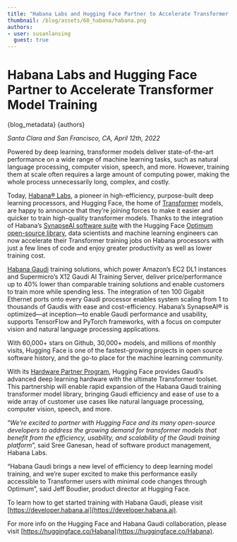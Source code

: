 ```yaml
---
title: "Habana Labs and Hugging Face Partner to Accelerate Transformer Model Training"
thumbnail: /blog/assets/60_habana/habana.png
authors:
- user: susanlansing
  guest: true
---
```


# Habana Labs and Hugging Face Partner to Accelerate Transformer Model Training

{blog_metadata}
{authors}

*Santa Clara and San Francisco, CA, April 12th, 2022*

Powered by deep learning, transformer models deliver state-of-the-art performance on a wide range of machine learning tasks, such as natural language processing, computer vision, speech, and more. However, training them at scale often requires a large amount of computing power, making the whole process unnecessarily long, complex, and costly.

Today, [Habana® Labs](https://habana.ai/), a pioneer in high-efficiency, purpose-built deep learning processors, and Hugging Face, the home of [Transformer](https://github.com/huggingface/transformers) models, are happy to announce that they’re joining forces to make it easier and quicker to train high-quality transformer models. Thanks to the integration of Habana’s [SynapseAI software suite](https://habana.ai/training-software/) with the Hugging Face [Optimum open-source library](https://github.com/huggingface/optimum), data scientists and machine learning engineers can now accelerate their Transformer training jobs on Habana processors with just a few lines of code and enjoy greater productivity as well as lower training cost.

[Habana Gaudi](https://habana.ai/training/) training solutions, which power Amazon’s EC2 DL1 instances and Supermicro’s X12 Gaudi AI Training Server, deliver price/performance up to 40% lower than comparable training solutions and enable customers to train more while spending less. The integration of ten 100 Gigabit Ethernet ports onto every Gaudi processor enables system scaling from 1 to thousands of Gaudis with ease and cost-efficiency. Habana’s SynapseAI® is optimized—at inception—to enable Gaudi performance and usability, supports TensorFlow and PyTorch frameworks, with a focus on computer vision and natural language processing applications.  

With 60,000+ stars on Github, 30,000+ models, and millions of monthly visits, Hugging Face is one of the fastest-growing projects in open source software history, and the go-to place for the machine learning community. 

With its [Hardware Partner Program](https://huggingface.co/hardware), Hugging Face provides Gaudi’s advanced deep learning hardware with the ultimate Transformer toolset. This partnership will enable rapid expansion of the Habana Gaudi training transformer model library, bringing Gaudi efficiency and ease of use to a wide array of customer use cases like natural language processing, computer vision, speech, and more. 

“*We’re excited to partner with Hugging Face and its many open-source developers to address the growing demand for transformer models that benefit from the efficiency, usability, and scalability of the Gaudi training platform*”, said Sree Ganesan, head of software product management, Habana Labs. 

“Habana Gaudi brings a new level of efficiency to deep learning model training, and we’re super excited to make this performance easily accessible to Transformer users with minimal code changes through Optimum”, said Jeff Boudier, product director at Hugging Face.

To learn how to get started training with Habana Gaudi, please visit [https://developer.habana.ai](https://developer.habana.ai). 

For more info on the Hugging Face and Habana Gaudi collaboration, please visit [https://huggingface.co/Habana](https://huggingface.co/Habana).

